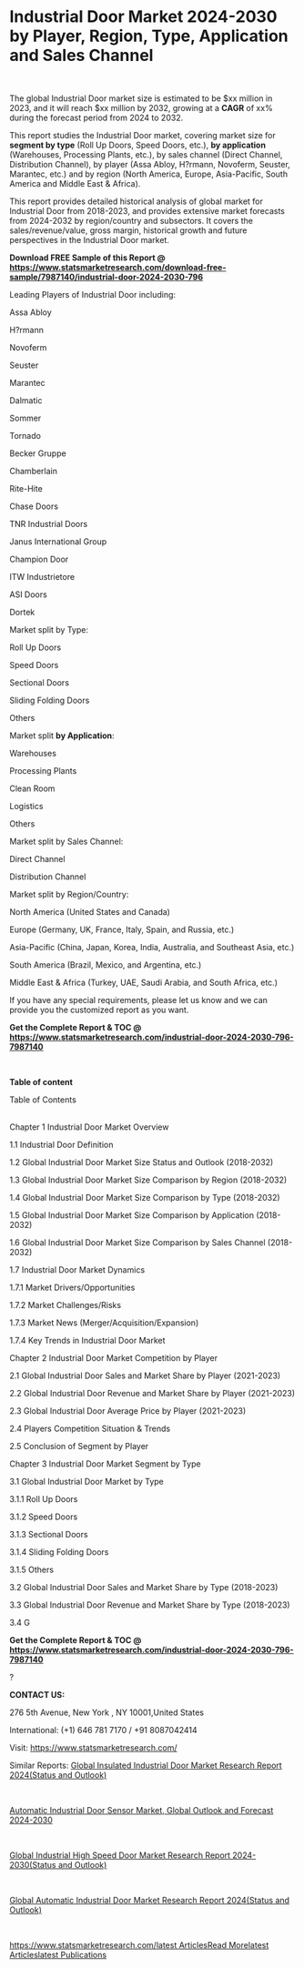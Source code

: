 <h1>Industrial Door Market 2024-2030 by Player, Region, Type, Application and Sales Channel</h1><br/><p>The global Industrial Door market size is estimated to be $xx million in 2023, and it will reach $xx million by 2032, growing at a <strong>CAGR</strong> of xx% during the forecast period from 2024 to 2032.</p>
 
 
 
 <p>This report studies the Industrial Door market, covering market size for <strong>segment by type</strong> (Roll Up Doors, Speed Doors, etc.), <strong>by application</strong> (Warehouses, Processing Plants, etc.), by sales channel (Direct Channel, Distribution Channel), by player (Assa Abloy, H?rmann, Novoferm, Seuster, Marantec, etc.) and by region (North America, Europe, Asia-Pacific, South America and Middle East & Africa).</p>
 
 
 
 <p>This report provides detailed historical analysis of global market for Industrial Door from 2018-2023, and provides extensive market forecasts from 2024-2032 by region/country and subsectors. It covers the sales/revenue/value, gross margin, historical growth and future perspectives in the Industrial Door market.</p>
 
 
 
 <p><strong>Download FREE Sample of this Report @ <a href="https://www.statsmarketresearch.com/download-free-sample/7987140/industrial-door-2024-2030-796">https://www.statsmarketresearch.com/download-free-sample/7987140/industrial-door-2024-2030-796</a></strong></p>
 
 
 
 <p>Leading Players of Industrial Door including:</p>
 
 
 
 <p>Assa Abloy</p>
 
 
 
 <p>H?rmann</p>
 
 
 
 <p>Novoferm</p>
 
 
 
 <p>Seuster</p>
 
 
 
 <p>Marantec</p>
 
 
 
 <p>Dalmatic</p>
 
 
 
 <p>Sommer</p>
 
 
 
 <p>Tornado</p>
 
 
 
 <p>Becker Gruppe</p>
 
 
 
 <p>Chamberlain</p>
 
 
 
 <p>Rite-Hite</p>
 
 
 
 <p>Chase Doors</p>
 
 
 
 <p>TNR Industrial Doors</p>
 
 
 
 <p>Janus International Group</p>
 
 
 
 <p>Champion Door</p>
 
 
 
 <p>ITW Industrietore</p>
 
 
 
 <p>ASI Doors</p>
 
 
 
 <p>Dortek</p>
 
 
 
 <p>Market split by Type:</p>
 
 
 
 <p>Roll Up Doors</p>
 
 
 
 <p>Speed Doors</p>
 
 
 
 <p>Sectional Doors</p>
 
 
 
 <p>Sliding Folding Doors</p>
 
 
 
 <p>Others</p>
 
 
 
 <p>Market split <strong>by Application</strong>:</p>
 
 
 
 <p>Warehouses</p>
 
 
 
 <p>Processing Plants</p>
 
 
 
 <p>Clean Room</p>
 
 
 
 <p>Logistics</p>
 
 
 
 <p>Others</p>
 
 
 
 <p>Market split by Sales Channel:</p>
 
 
 
 <p>Direct Channel</p>
 
 
 
 <p>Distribution Channel</p>
 
 
 
 <p>Market split by Region/Country:</p>
 
 
 
 <p>North America (United States and Canada)</p>
 
 
 
 <p>Europe (Germany, UK, France, Italy, Spain, and Russia, etc.)</p>
 
 
 
 <p>Asia-Pacific (China, Japan, Korea, India, Australia, and Southeast Asia, etc.)</p>
 
 
 
 <p>South America (Brazil, Mexico, and Argentina, etc.)</p>
 
 
 
 <p>Middle East & Africa (Turkey, UAE, Saudi Arabia, and South Africa, etc.)</p>
 
 
 
 <p>If you have any special requirements, please let us know and we can provide you the customized report as you want.</p>
 
 
 
 <div><b>Get the Complete Report & TOC @ <a href="https://www.statsmarketresearch.com/industrial-door-2024-2030-796-7987140">https://www.statsmarketresearch.com/industrial-door-2024-2030-796-7987140</a></b></div>
 
 
 
 <p><br />
 
 <b>Table of content</b></p>
 
 
 
 <p>Table of Contents<br />
 
 <br />
 
 Chapter 1 Industrial Door Market Overview<br />
 
 1.1 Industrial Door Definition<br />
 
 1.2 Global Industrial Door Market Size Status and Outlook (2018-2032)<br />
 
 1.3 Global Industrial Door Market Size Comparison by Region (2018-2032)<br />
 
 1.4 Global Industrial Door Market Size Comparison by Type (2018-2032)<br />
 
 1.5 Global Industrial Door Market Size Comparison by Application (2018-2032)<br />
 
 1.6 Global Industrial Door Market Size Comparison by Sales Channel (2018-2032)<br />
 
 1.7 Industrial Door Market Dynamics<br />
 
 1.7.1 Market Drivers/Opportunities<br />
 
 1.7.2 Market Challenges/Risks<br />
 
 1.7.3 Market News (Merger/Acquisition/Expansion)<br />
 
 1.7.4 Key Trends in Industrial Door Market<br />
 
 Chapter 2 Industrial Door Market Competition by Player<br />
 
 2.1 Global Industrial Door Sales and Market Share by Player (2021-2023)<br />
 
 2.2 Global Industrial Door Revenue and Market Share by Player (2021-2023)<br />
 
 2.3 Global Industrial Door Average Price by Player (2021-2023)<br />
 
 2.4 Players Competition Situation & Trends<br />
 
 2.5 Conclusion of Segment by Player<br />
 
 Chapter 3 Industrial Door Market Segment by Type<br />
 
 3.1 Global Industrial Door Market by Type<br />
 
 3.1.1 Roll Up Doors<br />
 
 3.1.2 Speed Doors<br />
 
 3.1.3 Sectional Doors<br />
 
 3.1.4 Sliding Folding Doors<br />
 
 3.1.5 Others<br />
 
 3.2 Global Industrial Door Sales and Market Share by Type (2018-2023)<br />
 
 3.3 Global Industrial Door Revenue and Market Share by Type (2018-2023)<br />
 
 3.4 G</p>
 
 
 
 <div><b>Get the Complete Report & TOC @ <a href="https://www.statsmarketresearch.com/industrial-door-2024-2030-796-7987140">https://www.statsmarketresearch.com/industrial-door-2024-2030-796-7987140</a></b></div>
 
 
 
 <p>? </p>
 
 
 
 <p><b>CONTACT US:</b><br />
 
 276 5th Avenue, New York , NY 10001,United States<br />
 
 International: (+1) 646 781 7170 / +91 8087042414<br />
 
 Visit: <a href="https://www.statsmarketresearch.com/">https://www.statsmarketresearch.com/</a><br />
 
 Similar Reports: <a href="https://www.statsmarketresearch.com/industrial-door-2024-2030-796-7987140">Global Insulated Industrial Door Market Research Report 2024(Status and Outlook)</a><br />
 
 <br />
 
 <a href="https://www.statsmarketresearch.com/industrial-door-2024-2030-796-7987140">Automatic Industrial Door Sensor Market, Global Outlook and Forecast 2024-2030</a><br />
 
 <br />
 
 <a href="https://www.statsmarketresearch.com/industrial-door-2024-2030-796-7987140">Global Industrial High Speed Door Market Research Report 2024-2030(Status and Outlook)</a><br />
 
 <br />
 
 <a href="https://www.statsmarketresearch.com/industrial-door-2024-2030-796-7987140">Global Automatic Industrial Door Market Research Report 2024(Status and Outlook)</a><br />
 
 <br />
 
 <a href="https://gyeongbokgung.com">https://www.statsmarketresearch.com/</a><a href="https://hallyeomaritime.com">latest Articles</a><a href="https://jingwansa.com">Read More</a><a href="https://nguoiviet.jp/">latest Articles</a><a href="https://www.intelmarketresearch.com/">latest Publications</a></p>